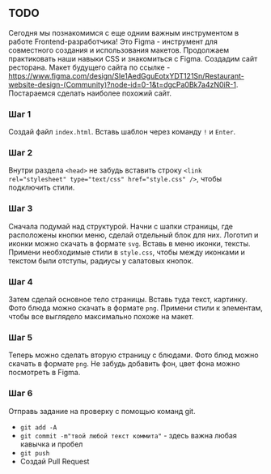 ## TODO
Сегодня мы познакомимся с еще одним важным инструментом в работе Frontend-разработчика! Это Figma - инструмент для совместного создания и использования макетов.
Продолжаем практиковать наши навыки CSS и знакомиться с Figma. Создадим сайт ресторана. Макет будущего сайта по ссылке - https://www.figma.com/design/SIe1AedGguEotxYDT121Sn/Restaurant-website-design-(Community)?node-id=0-1&t=dgcPa0Bk7a4zN0iR-1. Постараемся сделать наиболее похожий сайт. 

### Шаг 1
Создай файл `index.html`. Вставь шаблон через команду `!` и `Enter`. 

### Шаг 2
Внутри раздела `<head>` не забудь вставить строку `<link rel="stylesheet" type="text/css" href="style.css" />`, чтобы подключить стили. 

### Шаг 3
Сначала подумай над структурой. Начни с шапки страницы, где расположены кнопки меню, сделай отдельный блок для них. Логотип и иконки можно скачать в формате `svg`. 
Вставь в меню иконки, тексты. Примени необходимые стили в `style.css`, чтобы между иконками и текстом были отступы, радиусы у салатовых кнопок.

### Шаг 4
Затем сделай основное тело страницы. Вставь туда текст, картинку. Фото блюда можно скачать в формате `png`. Примени стили к элементам, чтобы все выглядело максимально похоже на макет.

### Шаг 5
Теперь можно сделать вторую страницу с блюдами. Фото блюд можно скачать в формате `png`. Не забудь добавить фон, цвет фона можно посмотреть в Figma. 

### Шаг 6
Отправь задание на проверку с помощью команд git.
- `git add -A`
- `git commit -m"твой любой текст коммита"` - здесь важна любая кавычка и пробел
- `git push`
- Создай Pull Request
